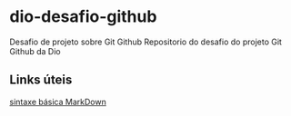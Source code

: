 # dio-desafio-github
Desafio de projeto sobre Git Github
Repositorio do desafio do projeto Git Github da Dio

## Links úteis
[sintaxe básica MarkDown](https://www.markdownguide.org/getting-started/)
